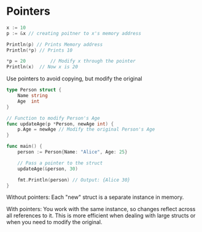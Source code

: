 # Pointers

```go
x := 10
p := &x // creating poitner to x's memory address

Println(p) // Prints Memory address
Println(*p) // Prints 10

*p = 20         // Modify x through the pointer
Println(x)  // Now x is 20
```

Use pointers to avoid copying, but modify the original


```go
type Person struct {
    Name string
    Age  int
}

// Function to modify Person's Age
func updateAge(p *Person, newAge int) {
    p.Age = newAge // Modify the original Person's Age
}

func main() {
    person := Person{Name: "Alice", Age: 25}

    // Pass a pointer to the struct
    updateAge(&person, 30)

    fmt.Println(person) // Output: {Alice 30}
}
```


Without pointers: Each "new" struct is a separate instance in memory.

With pointers: You work with the same instance, so changes reflect across all references to it. This is more efficient when dealing with large structs or when you need to modify the original.